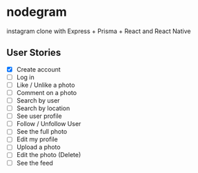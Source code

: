 # nodegram
instagram clone with Express + Prisma + React and React Native


## User Stories

 - [X] Create account
 - [ ] Log in
 - [ ] Like / Unlike a photo
 - [ ] Comment on a photo
 - [ ] Search by user
 - [ ] Search by location
 - [ ] See user profile
 - [ ] Follow / Unfollow User
 - [ ] See the full photo
 - [ ] Edit my profile
 - [ ] Upload a photo
 - [ ] Edit the photo (Delete)
 - [ ] See the feed